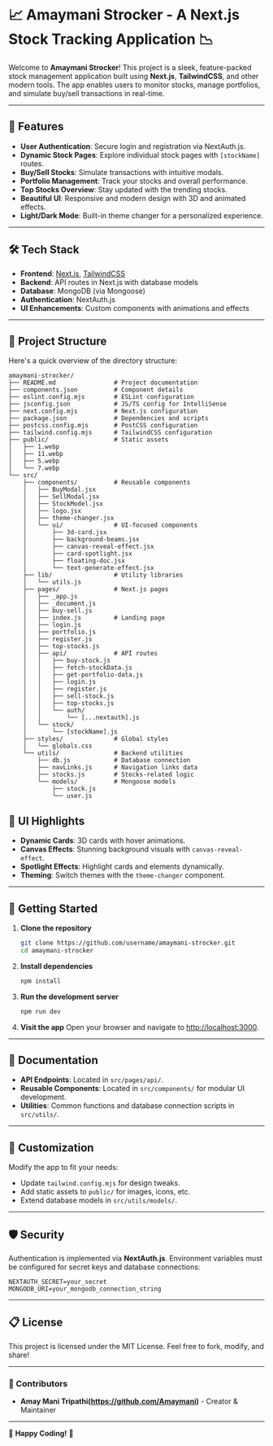 # 📈 Amaymani Strocker - A Next.js Stock Tracking Application 📉

Welcome to **Amaymani Strocker**! This project is a sleek, feature-packed stock management application built using **Next.js**, **TailwindCSS**, and other modern tools. The app enables users to monitor stocks, manage portfolios, and simulate buy/sell transactions in real-time.

---

## 🚀 Features

- **User Authentication**: Secure login and registration via NextAuth.js.
- **Dynamic Stock Pages**: Explore individual stock pages with `[stockName]` routes.
- **Buy/Sell Stocks**: Simulate transactions with intuitive modals.
- **Portfolio Management**: Track your stocks and overall performance.
- **Top Stocks Overview**: Stay updated with the trending stocks.
- **Beautiful UI**: Responsive and modern design with 3D and animated effects.
- **Light/Dark Mode**: Built-in theme changer for a personalized experience.

---

## 🛠️ Tech Stack

- **Frontend**: [Next.js](https://nextjs.org/), [TailwindCSS](https://tailwindcss.com/)
- **Backend**: API routes in Next.js with database models
- **Database**: MongoDB (via Mongoose)
- **Authentication**: NextAuth.js
- **UI Enhancements**: Custom components with animations and effects

---

## 📂 Project Structure

Here's a quick overview of the directory structure:

```plaintext
amaymani-strocker/
├── README.md                # Project documentation
├── components.json          # Component details
├── eslint.config.mjs        # ESLint configuration
├── jsconfig.json            # JS/TS config for IntelliSense
├── next.config.mjs          # Next.js configuration
├── package.json             # Dependencies and scripts
├── postcss.config.mjs       # PostCSS configuration
├── tailwind.config.mjs      # TailwindCSS configuration
├── public/                  # Static assets
│   ├── 1.webp
│   ├── 11.webp
│   ├── 5.webp
│   └── 7.webp
└── src/
    ├── components/          # Reusable components
    │   ├── BuyModal.jsx
    │   ├── SellModal.jsx
    │   ├── StockModel.jsx
    │   ├── logo.jsx
    │   ├── theme-changer.jsx
    │   └── ui/              # UI-focused components
    │       ├── 3d-card.jsx
    │       ├── background-beams.jsx
    │       ├── canvas-reveal-effect.jsx
    │       ├── card-spotlight.jsx
    │       ├── floating-doc.jsx
    │       └── text-generate-effect.jsx
    ├── lib/                 # Utility libraries
    │   └── utils.js
    ├── pages/               # Next.js pages
    │   ├── _app.js
    │   ├── _document.js
    │   ├── buy-sell.js
    │   ├── index.js         # Landing page
    │   ├── login.js
    │   ├── portfolio.js
    │   ├── register.js
    │   ├── top-stocks.js
    │   ├── api/             # API routes
    │   │   ├── buy-stock.js
    │   │   ├── fetch-stockData.js
    │   │   ├── get-portfolio-data.js
    │   │   ├── login.js
    │   │   ├── register.js
    │   │   ├── sell-stock.js
    │   │   ├── top-stocks.js
    │   │   └── auth/
    │   │       └── [...nextauth].js
    │   └── stock/
    │       └── [stockName].js
    ├── styles/              # Global styles
    │   └── globals.css
    └── utils/               # Backend utilities
        ├── db.js            # Database connection
        ├── navLinks.js      # Navigation links data
        ├── stocks.js        # Stocks-related logic
        └── models/          # Mongoose models
            ├── stock.js
            └── user.js
```

## 📸 UI Highlights

- **Dynamic Cards**: 3D cards with hover animations.
- **Canvas Effects**: Stunning background visuals with `canvas-reveal-effect`.
- **Spotlight Effects**: Highlight cards and elements dynamically.
- **Theming**: Switch themes with the `theme-changer` component.

---

## 🚀 Getting Started

1. **Clone the repository**
   ```bash
   git clone https://github.com/username/amaymani-strocker.git
   cd amaymani-strocker
   ```

2. **Install dependencies**
   ```bash
   npm install
   ```

3. **Run the development server**
   ```bash
   npm run dev
   ```

4. **Visit the app**
   Open your browser and navigate to [http://localhost:3000](http://localhost:3000).

---

## 📖 Documentation

- **API Endpoints**: Located in `src/pages/api/`.
- **Reusable Components**: Located in `src/components/` for modular UI development.
- **Utilities**: Common functions and database connection scripts in `src/utils/`.

---

## 🎨 Customization

Modify the app to fit your needs:

- Update `tailwind.config.mjs` for design tweaks.
- Add static assets to `public/` for images, icons, etc.
- Extend database models in `src/utils/models/`.

---

## 🛡️ Security

Authentication is implemented via **NextAuth.js**. Environment variables must be configured for secret keys and database connections:

```env
NEXTAUTH_SECRET=your_secret
MONGODB_URI=your_mongodb_connection_string
```

---

## 📋 License

This project is licensed under the MIT License. Feel free to fork, modify, and share!

---

### 🌟 Contributors

- **Amay Mani Tripathi(https://github.com/Amaymani)** - Creator & Maintainer

---

🎉 **Happy Coding!** 🚀
```
